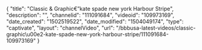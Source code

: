 {
    "title": "Classic &amp; Graphic&euro;&rdquo;kate spade new york Harbour Stripe",
    "description": "",
    "channelid": "111091684",
    "videoid": "109973169",
    "date_created": "1502519522",
    "date_modified": "1504049174",
    "type": "captivate",
    "layout": "channelVideo",
    "url": "\/bbbusa-latest-videos\/classic-graphic\u00e2-kate-spade-new-york-harbour-stripe\/111091684-109973169"
}